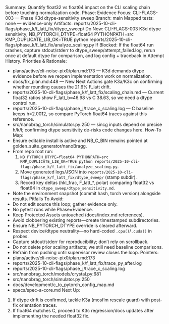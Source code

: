 Summary: Quantify float32 vs float64 impact on the CLI scaling chain before touching normalization code.
Phase: Evidence
Focus: CLI-FLAGS-003 — Phase K3d dtype-sensitivity sweep
Branch: main
Mapped tests: none — evidence-only
Artifacts: reports/2025-10-cli-flags/phase_k/f_latt_fix/dtype_sweep/
Do Now: CLI-FLAGS-003 K3d dtype sensitivity; NB_PYTORCH_DTYPE=float64 PYTHONPATH=src KMP_DUPLICATE_LIB_OK=TRUE python reports/2025-10-cli-flags/phase_k/f_latt_fix/analyze_scaling.py
If Blocked: If the float64 run crashes, capture stdout/stderr to dtype_sweep/attempt_failed.log, rerun once at default dtype for comparison, and log config + traceback in Attempt History.
Priorities & Rationale:
- plans/active/cli-noise-pix0/plan.md:173 — K3d demands dtype evidence before we reopen implementation work on normalization.
- docs/fix_plan.md:448 — New Next Actions gate K3a/K3c on confirming whether rounding causes the 21.6% F_latt drift.
- reports/2025-10-cli-flags/phase_k/f_latt_fix/scaling_chain.md — Current float32 ratios show F_latt_b≈46.98 vs C 38.63, so we need a dtype control run.
- reports/2025-10-cli-flags/phase_j/trace_c_scaling.log — C baseline keeps h=2.0012, so compare PyTorch float64 traces against this reference.
- src/nanobrag_torch/simulator.py:250 — sincg inputs depend on precise h/k/l; confirming dtype sensitivity de-risks code changes here.
How-To Map:
- Ensure editable install is active and NB_C_BIN remains pointed at golden_suite_generator/nanoBragg.
- From repo root run:
  1) `NB_PYTORCH_DTYPE=float64 PYTHONPATH=src KMP_DUPLICATE_LIB_OK=TRUE python reports/2025-10-cli-flags/phase_k/f_latt_fix/analyze_scaling.py`.
  2) Move generated logs/JSON into `reports/2025-10-cli-flags/phase_k/f_latt_fix/dtype_sweep/` (stamp subdir).
  3) Record key deltas (hkl_frac, F_latt_*, polar) comparing float32 vs float64 in `dtype_sweep/dtype_sensitivity.md`.
- Note the environment snapshot (commit hash, torch version) alongside results.
Pitfalls To Avoid:
- Do not edit source this loop; gather evidence only.
- No pytest runs while Phase=Evidence.
- Keep Protected Assets untouched (docs/index.md references).
- Avoid clobbering existing reports—create timestamped subdirectories.
- Ensure NB_PYTORCH_DTYPE override is cleared afterward.
- Respect device/dtype neutrality—no hard-coded `.cpu()`/`.cuda()` in probes.
- Capture stdout/stderr for reproducibility; don’t rely on scrollback.
- Do not delete prior scaling artifacts; we still need baseline comparisons.
- Refrain from pushing until supervisor review closes the loop.
Pointers:
- plans/active/cli-noise-pix0/plan.md:173
- reports/2025-10-cli-flags/phase_k/f_latt_fix/trace_py_after.log
- reports/2025-10-cli-flags/phase_j/trace_c_scaling.log
- src/nanobrag_torch/models/crystal.py:681
- src/nanobrag_torch/simulator.py:250
- docs/development/c_to_pytorch_config_map.md
- specs/spec-a-core.md
Next Up:
1. If dtype drift is confirmed, tackle K3a (mosflm rescale guard) with post-fix orientation traces.
2. If float64 matches C, proceed to K3c regression/docs updates after implementing the needed float32 fix.
